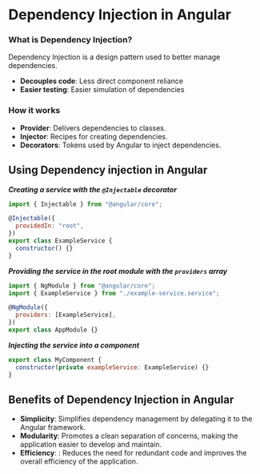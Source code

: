 # Dependency Injection in Angular

### What is Dependency Injection?

Dependency Injection is a design pattern used to better manage dependencies.

- **Decouples code**: Less direct component reliance
- **Easier testing**: Easier simulation of dependencies

### How it works

- **Provider**: Delivers dependencies to classes.
- **Injector**: Recipes for creating dependencies.
- **Decorators**: Tokens used by Angular to inject dependencies.

## Using Dependency injection in Angular

<em><strong> Creating a service with the `@Injectable` decorator</strong></em>

```js
import { Injectable } from "@angular/core";

@Injectable({
  providedIn: "root",
})
export class ExampleService {
  constructor() {}
}
```

<em><strong>Providing the service in the root module with the `providers` array</strong></em>

```js
import { NgModule } from "@angular/core";
import { ExampleService } from "./example-service.service";

@NgModule({
  providers: [ExampleService],
})
export class AppModule {}
```

<em><strong> Injecting the service into a component</strong></em>

```js
export class MyComponent {
  constructor(private exampleService: ExampleService) {}
}
```

## Benefits of Dependency Injection in Angular

- **Simplicity**: Simplifies dependency management by delegating it to the Angular framework.
- **Modularity**: Promotes a clean separation of concerns, making the application easier to develop and maintain.
- **Efficiency**: : Reduces the need for redundant code and improves the overall efficiency of the application.
